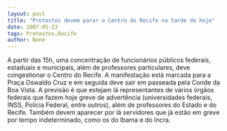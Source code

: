 ```yaml
---
layout: post
title: "Protestos devem parar o Centro do Recife na tarde de hoje"
date: 2007-05-23
tags: Protestos,Recife
author: None
---
```

A partir das 15h, uma concentra&ccedil;&atilde;o de funcion&aacute;rios p&uacute;blicos federais, estaduais e municipais, al&eacute;m de professores particulares, deve congestionar o Centro do Recife. A manifesta&ccedil;&atilde;o est&aacute; marcada para a Pra&ccedil;a Oswaldo Cruz e em seguida deve sair em passeada pela Conde da Boa Vista.
A previs&atilde;o &eacute; que estejam l&aacute; representantes de v&aacute;rios &oacute;rg&atilde;os federais que fazem hoje greve de advert&ecirc;ncia (universidades federais, INSS, Pol&iacute;cia Federal, entre outros), al&eacute;m de professores do Estado e do Recife. Tamb&eacute;m devem aparecer por l&aacute; servidores que j&aacute; est&atilde;o em greve por tempo indeterminado, como os do Ibama e do Incra. 